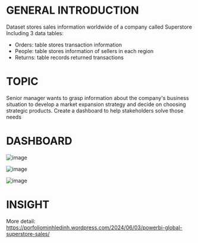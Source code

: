 # GENERAL INTRODUCTION
 
 Dataset stores sales information worldwide of a company called Superstore
Including 3 data tables:
- Orders: table stores transaction information
- People: table stores information of sellers in each region
- Returns: table records returned transactions

# TOPIC

 Senior manager wants to grasp information about the company's business situation to develop a market expansion strategy and decide on choosing strategic products.
Create a dashboard to help stakeholders solve those needs
# DASHBOARD

![image](https://github.com/LeDinhMinh-hub/PowerBI-Global-Superstore-Sales/assets/172488561/a9524bce-5ec4-4375-a8bd-f59fac8397ac)

![image](https://github.com/LeDinhMinh-hub/PowerBI-Global-Superstore-Sales/assets/172488561/519cc6ce-e296-443b-9bcf-03333b0d998c)

![image](https://github.com/LeDinhMinh-hub/PowerBI-Global-Superstore-Sales/assets/172488561/ad5a4298-141d-47ab-8fa2-b4fb4f5146ca)

# INSIGHT
 
More detail: https://porfoliominhledinh.wordpress.com/2024/06/03/powerbi-global-superstore-sales/
